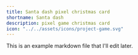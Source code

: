 ```yaml
---
title: Santa dash pixel christmas card
shortname: Santa dash
description: pixel game christmas card
icon: "../../assets/icons/project-game.svg"
---
```


This is an example markdown file that I'll edit later.
